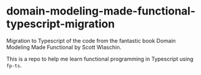 # domain-modeling-made-functional-typescript-migration
Migration to Typescript of the code from the fantastic book Domain Modeling Made Functional by Scott Wlaschin.

This is a repo to help me learn functional programming in Typescript using `fp-ts`.
